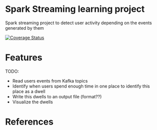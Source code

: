 # Spark Streaming learning project

Spark streaming project to detect user activity depending on the events generated by them

[![Coverage Status](https://coveralls.io/repos/ardlema/big-brother/badge.svg)](https://coveralls.io/r/ardlema/big-brother)

Features
========

TODO:

  * Read users events from Kafka topics
  * Identify when users spend enough time in one place to identify this place as a dwell
  * Write this dwells to an output file (format??)
  * Visualize the dwells

References
==========

